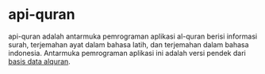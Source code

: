# api-quran
api-quran adalah antarmuka pemrograman aplikasi al-quran berisi informasi surah, 
terjemahan ayat dalam bahasa latih, dan terjemahan dalam 
bahasa indonesia. Antarmuka pemrograman aplikasi ini adalah 
versi pendek dari [basis data alquran](https://github.com/harigro/basis_data).
